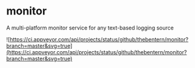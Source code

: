 # monitor
A multi-platform monitor service for any text-based logging source

![https://ci.appveyor.com/api/projects/status/github/thebentern/monitor?branch=master&svg=true](https://ci.appveyor.com/api/projects/status/github/thebentern/monitor?branch=master&svg=true)

